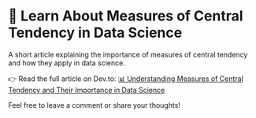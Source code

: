 # 📘 Learn About Measures of Central Tendency in Data Science

A short article explaining the importance of measures of central tendency and how they apply in data science.

👉 Read the full article on Dev.to: [📊 Understanding Measures of Central Tendency and Their Importance in Data Science](https://dev.to/joe_siah/understanding-measures-of-central-tendency-and-their-importance-in-data-science-242n)


Feel free to leave a comment or share your thoughts!
